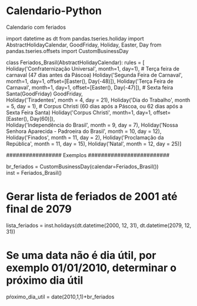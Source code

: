 # Calendario-Python
Calendario com feriados 


import datetime as dt
from pandas.tseries.holiday import AbstractHolidayCalendar, GoodFriday, Holiday, Easter, Day
from pandas.tseries.offsets import CustomBusinessDay

class Feriados_Brasil(AbstractHolidayCalendar):
    rules = [
        Holiday('Confraternização Universal', month=1, day=1),
        # Terça feira de carnaval (47 dias antes da Páscoa)
        Holiday('Segunda Feira de Carnaval', month=1, day=1, offset=[Easter(), Day(-48)]),
        Holiday('Terça Feira de Carnaval', month=1, day=1, offset=[Easter(), Day(-47)]),
        # Sexta feira Santa(GoodFriday)
        GoodFriday,        
        Holiday('Tiradentes', month = 4, day = 21),
        Holiday('Dia do Trabalho', month = 5, day = 1),
        # Corpus Christi (60 dias após a Páscoa, ou 62 dias após a Sexta Feira Santa)
        Holiday('Corpus Christi', month=1, day=1, offset=[Easter(), Day(60)]),        
        Holiday('Independência do Brasil', month = 9, day = 7),
        Holiday('Nossa Senhora Aparecida - Padroeira do Brasil', month = 10, day = 12),
        Holiday('Finados', month = 11, day = 2),
        Holiday('Proclamação da República', month = 11, day = 15),
        Holiday('Natal', month = 12, day = 25)]
    
################# Exemplos #########################    

br_feriados = CustomBusinessDay(calendar=Feriados_Brasil())    
inst = Feriados_Brasil()

# Gerar lista de feriados de 2001 até final de 2079
lista_feriados = inst.holidays(dt.datetime(2000, 12, 31), dt.datetime(2079, 12, 31))

# Se uma data não é dia útil, por exemplo 01/01/2010, determinar o próximo dia útil
pŕoximo_dia_util = date(2010,1,1)+br_feriados
